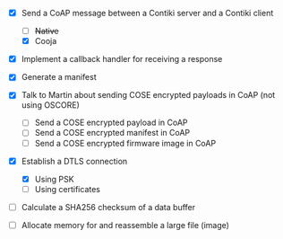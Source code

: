 - [x] Send a CoAP message between a Contiki server and a Contiki client
  - [ ] ~~Native~~
  - [x] Cooja
- [x] Implement a callback handler for receiving a response
- [x] Generate a manifest
- [x] Talk to Martin about sending COSE encrypted payloads in CoAP (not using OSCORE)
  - [ ] Send a COSE encrypted payload in CoAP
  - [ ] Send a COSE encrypted manifest in CoAP
  - [ ] Send a COSE encrypted firmware image in CoAP
- [x] Establish a DTLS connection
  - [x] Using PSK
  - [ ] Using certificates
- [ ] Calculate a SHA256 checksum of a data buffer
- [ ] Allocate memory for and reassemble a large file (image)

